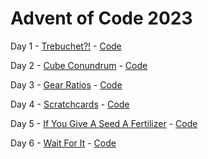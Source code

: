 # Advent of Code 2023

Day 1 - [Trebuchet?!](https://adventofcode.com/2023/day/1) - [Code](https://github.com/Matt-B/advent-of-code-2023/blob/main/src/main/kotlin/uk/co/matt_bailey/adventofcode2023/Day01.kt)

Day 2 - [Cube Conundrum](https://adventofcode.com/2023/day/2) - [Code](https://github.com/Matt-B/advent-of-code-2023/blob/main/src/main/kotlin/uk/co/matt_bailey/adventofcode2023/Day02.kt)

Day 3 - [Gear Ratios](https://adventofcode.com/2023/day/3) - [Code](https://github.com/Matt-B/advent-of-code-2023/blob/main/src/main/kotlin/uk/co/matt_bailey/adventofcode2023/Day03.kt)

Day 4 - [Scratchcards](https://adventofcode.com/2023/day/4) - [Code](https://github.com/Matt-B/advent-of-code-2023/blob/main/src/main/kotlin/uk/co/matt_bailey/adventofcode2023/Day04.kt)

Day 5 - [If You Give A Seed A Fertilizer](https://adventofcode.com/2023/day/5) - [Code](https://github.com/Matt-B/advent-of-code-2023/blob/main/src/main/kotlin/uk/co/matt_bailey/adventofcode2023/Day05.kt)

Day 6 - [Wait For It](https://adventofcode.com/2023/day/6) - [Code](https://github.com/Matt-B/advent-of-code-2023/blob/main/src/main/kotlin/uk/co/matt_bailey/adventofcode2023/Day06.kt)
